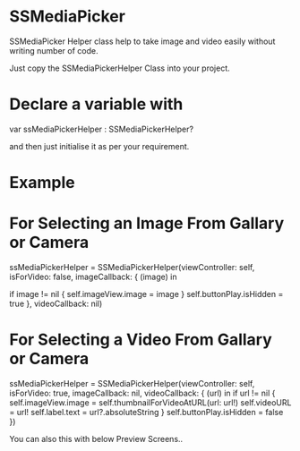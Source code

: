 # SSMediaPicker
SSMediaPicker Helper class help to take image and video easily without writing number of code.

Just copy the SSMediaPickerHelper Class into your project.

# Declare a variable with
var ssMediaPickerHelper : SSMediaPickerHelper?

and then just initialise it as per your requirement.

# Example

# For Selecting an Image From Gallary or Camera
ssMediaPickerHelper = SSMediaPickerHelper(viewController: self, isForVideo: false, imageCallback: { (image) in
            
  if image != nil {
    self.imageView.image = image
  }
  self.buttonPlay.isHidden = true
}, videoCallback: nil)


# For Selecting a Video From Gallary or Camera
ssMediaPickerHelper = SSMediaPickerHelper(viewController: self, isForVideo: true, imageCallback: nil, videoCallback: { (url) in
  if url != nil {
    self.imageView.image = self.thumbnailForVideoAtURL(url: url!)
    self.videoURL = url!
    self.label.text = url?.absoluteString
  }
    self.buttonPlay.isHidden = false
})

You can also this with below Preview Screens..
